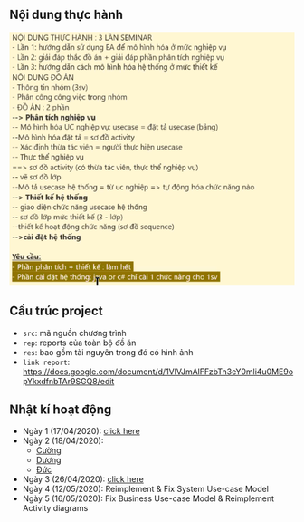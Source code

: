 ## Nội dung thực hành

![Github Logo](/res/seminar.png)

## Cấu trúc project

- `src`: mã nguồn chương trình
- `rep`: reports của toàn bộ đồ án
- `res`: bao gồm tài nguyên trong đó có hình ảnh
- `link report`: https://docs.google.com/document/d/1VlVJmAlFFzbTn3eY0mli4u0ME9opYkxdfnbTAr9SGQ8/edit
## Nhật kí hoạt động

- Ngày 1 (17/04/2020): [click here](https://docs.google.com/spreadsheets/d/1KKnrR7Y1Etd00ROpGkyrsa9qd17ySR-G_DqKdsGfcRw/edit#gid=0)
- Ngày 2 (18/04/2020): 
  - [Cường](https://docs.google.com/spreadsheets/d/1KKnrR7Y1Etd00ROpGkyrsa9qd17ySR-G_DqKdsGfcRw/edit#gid=689674421)
  - [Dương](https://docs.google.com/spreadsheets/d/1KKnrR7Y1Etd00ROpGkyrsa9qd17ySR-G_DqKdsGfcRw/edit#gid=1622354900)
  - [Đức](https://docs.google.com/spreadsheets/d/1KKnrR7Y1Etd00ROpGkyrsa9qd17ySR-G_DqKdsGfcRw/edit#gid=593863405)
- Ngày 3 (26/04/2020): [click here](https://docs.google.com/spreadsheets/d/1oR6IRtxaooI851n_4CEQxhdlkkwGLOIq2qCipavndBw/edit?usp=sharing)
- Ngày 4 (12/05/2020): Reimplement & Fix System Use-case Model
- Ngày 5 (16/05/2020): Fix Business Use-case Model & Reimplement Activity diagrams
